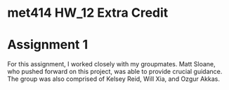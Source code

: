 # met414 HW_12 Extra Credit
# Assignment 1
  For this assignment, I worked closely with my groupmates. Matt Sloane, who pushed forward on this project, was able to provide crucial guidance. The group was also comprised of Kelsey Reid, Will Xia, and Ozgur Akkas.
